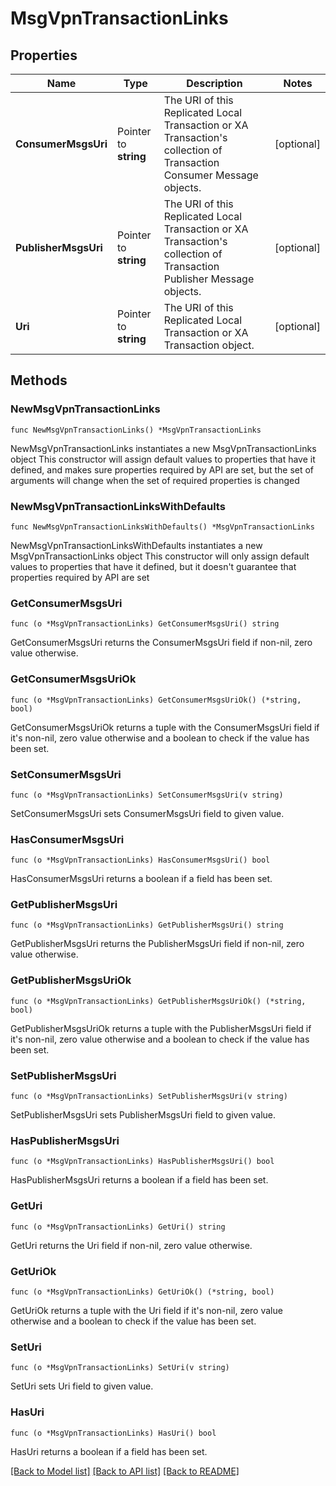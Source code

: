 # MsgVpnTransactionLinks

## Properties

Name | Type | Description | Notes
------------ | ------------- | ------------- | -------------
**ConsumerMsgsUri** | Pointer to **string** | The URI of this Replicated Local Transaction or XA Transaction&#39;s collection of Transaction Consumer Message objects. | [optional] 
**PublisherMsgsUri** | Pointer to **string** | The URI of this Replicated Local Transaction or XA Transaction&#39;s collection of Transaction Publisher Message objects. | [optional] 
**Uri** | Pointer to **string** | The URI of this Replicated Local Transaction or XA Transaction object. | [optional] 

## Methods

### NewMsgVpnTransactionLinks

`func NewMsgVpnTransactionLinks() *MsgVpnTransactionLinks`

NewMsgVpnTransactionLinks instantiates a new MsgVpnTransactionLinks object
This constructor will assign default values to properties that have it defined,
and makes sure properties required by API are set, but the set of arguments
will change when the set of required properties is changed

### NewMsgVpnTransactionLinksWithDefaults

`func NewMsgVpnTransactionLinksWithDefaults() *MsgVpnTransactionLinks`

NewMsgVpnTransactionLinksWithDefaults instantiates a new MsgVpnTransactionLinks object
This constructor will only assign default values to properties that have it defined,
but it doesn't guarantee that properties required by API are set

### GetConsumerMsgsUri

`func (o *MsgVpnTransactionLinks) GetConsumerMsgsUri() string`

GetConsumerMsgsUri returns the ConsumerMsgsUri field if non-nil, zero value otherwise.

### GetConsumerMsgsUriOk

`func (o *MsgVpnTransactionLinks) GetConsumerMsgsUriOk() (*string, bool)`

GetConsumerMsgsUriOk returns a tuple with the ConsumerMsgsUri field if it's non-nil, zero value otherwise
and a boolean to check if the value has been set.

### SetConsumerMsgsUri

`func (o *MsgVpnTransactionLinks) SetConsumerMsgsUri(v string)`

SetConsumerMsgsUri sets ConsumerMsgsUri field to given value.

### HasConsumerMsgsUri

`func (o *MsgVpnTransactionLinks) HasConsumerMsgsUri() bool`

HasConsumerMsgsUri returns a boolean if a field has been set.

### GetPublisherMsgsUri

`func (o *MsgVpnTransactionLinks) GetPublisherMsgsUri() string`

GetPublisherMsgsUri returns the PublisherMsgsUri field if non-nil, zero value otherwise.

### GetPublisherMsgsUriOk

`func (o *MsgVpnTransactionLinks) GetPublisherMsgsUriOk() (*string, bool)`

GetPublisherMsgsUriOk returns a tuple with the PublisherMsgsUri field if it's non-nil, zero value otherwise
and a boolean to check if the value has been set.

### SetPublisherMsgsUri

`func (o *MsgVpnTransactionLinks) SetPublisherMsgsUri(v string)`

SetPublisherMsgsUri sets PublisherMsgsUri field to given value.

### HasPublisherMsgsUri

`func (o *MsgVpnTransactionLinks) HasPublisherMsgsUri() bool`

HasPublisherMsgsUri returns a boolean if a field has been set.

### GetUri

`func (o *MsgVpnTransactionLinks) GetUri() string`

GetUri returns the Uri field if non-nil, zero value otherwise.

### GetUriOk

`func (o *MsgVpnTransactionLinks) GetUriOk() (*string, bool)`

GetUriOk returns a tuple with the Uri field if it's non-nil, zero value otherwise
and a boolean to check if the value has been set.

### SetUri

`func (o *MsgVpnTransactionLinks) SetUri(v string)`

SetUri sets Uri field to given value.

### HasUri

`func (o *MsgVpnTransactionLinks) HasUri() bool`

HasUri returns a boolean if a field has been set.


[[Back to Model list]](../README.md#documentation-for-models) [[Back to API list]](../README.md#documentation-for-api-endpoints) [[Back to README]](../README.md)


